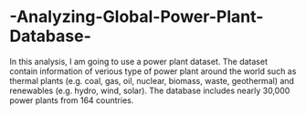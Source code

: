 # -Analyzing-Global-Power-Plant-Database-
In this analysis, I am going to use a power plant dataset. The dataset contain information of verious type of power plant around the world such as thermal plants (e.g. coal, gas, oil, nuclear, biomass, waste, geothermal) and renewables (e.g. hydro, wind, solar). The database includes nearly 30,000 power plants from 164 countries.
